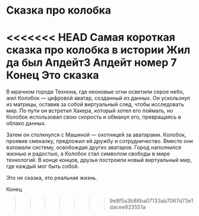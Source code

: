 # Сказка про колобка
<<<<<<< HEAD
Самая короткая сказка про колобка в истории
Жил да был
Апдейт3
Апдейт номер 7
Конец
Это сказка
=======
В мрачном городе Технона, где неоновые огни осветили серое небо, жил Колобок — цифровой аватар, созданный из данных. Он ускользнул из матрицы, оставив за собой виртуальный след, чтобы исследовать мир. По пути он встретил Хакера, который хотел его поймать, но Колобок использовал свою скорость и обманул его, превращаясь в облако данных.

Затем он столкнулся с Машиной — охотницей за аватарами. Колобок, проявив смекалку, предложил ей дружбу и сотрудничество. Вместе они взломали систему, освобождая других аватаров. Город наполнился жизнью и радостью, а Колобок стал символом свободы в мире технологий. В конце концов, друзья построили новый виртуальный мир, где каждый мог быть собой.

Это не сказка, это реальная жизнь.

Конец
>>>>>>> 9e8f5a3b86ba07133ab7067d73e1dacee923551a
